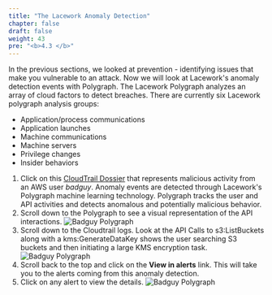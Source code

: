 ```yaml
---
title: "The Lacework Anomaly Detection"
chapter: false
draft: false
weight: 43
pre: "<b>4.3 </b>"
---
```


In the previous sections, we looked at prevention - identifying issues that make you vulnerable to an attack. Now we will look at Lacework's anomaly detection events with Polygraph. The Lacework Polygraph analyzes an array of cloud factors to detect breaches. There are currently six Lacework polygraph analysis groups:

* Application/process communications
* Application launches
* Machine communications
* Machine servers
* Privilege changes
* Insider behaviors

1. Click on this [CloudTrail Dossier](https://laceworkshop.lacework.net/ui/home?dossierTemplate=CloudTrailDossier&filters=eyJzdGFydFRpbWUiOjE2NTM0Mjk2MDAwMDAsImVuZFRpbWUiOjE2NTM0MzMyMDAwMDAsImZpbHRlcnMiOnsiQ2xvdWRUcmFpbEZpbHRlcnMuQVdTX1VTRVJOQU1FIjp7ImluY2x1ZGVzIjpbIklBTVVzZXIvOTExMjkwNzE2NDMwOmJhZGd1eSJdfX19&params=eyJkb3NzaWVyVGVtcGxhdGUiOiJDbG91ZFRyYWlsRG9zc2llciIsImRpc3BsYXlOYW1lIjoic3JjX3VzZXJuYW1lIiwiZGlzcGxheVZhbHVlIjoiSUFNVXNlci85MTEyOTA3MTY0MzA6YmFkZ3V5Iiwia2V5cyI6eyJmaWx0ZXJzIjpbeyJmaWVsZCI6IkNsb3VkVHJhaWxGaWx0ZXJzLkFXU19VU0VSTkFNRSIsInZhbHVlIjoiSUFNVXNlci85MTEyOTA3MTY0MzA6YmFkZ3V5IiwidHlwZSI6ImVxIn1dfX0=&ci=LACEWORK_C589473C94849FA7EEEE1C5F4C888811610291125E817EC) 
      that represents malicious activity from an AWS user _badguy_.
      Anomaly events are detected through Lacework's Polygraph machine learning technology. Polygraph tracks the user and API activities and detects anomalous and potentially malicious behavior.
2. Scroll down to the Polygraph to see a visual representation of the API interactions.
   ![Badguy Polygraph](/images/badguy-polygraph.png)
5. Scroll down to the Cloudtrail logs. Look at the API Calls to s3:ListBuckets along with a kms:GenerateDataKey shows the user searching S3 buckets and then initiating a large KMS encryption task.
   ![Badguy Polygraph](/images/cloudtrail-events.png)
6. Scroll back to the top and click on the **View in alerts** link. This will take you to the alerts coming from this anomaly detection.
7. Click on any alert to view the details.
   ![Badguy Polygraph](/images/alert-detail.png)

